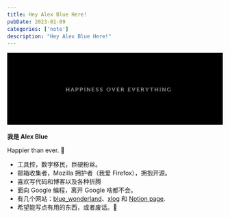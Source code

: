 ```yaml
---
title: Hey Alex Blue Here!
pubDate: 2023-01-09
categories: ['note']
description: "Hey Alex Blue Here!"
---
```


![169920264494420211217_001016.jpg](https://raw.githubusercontent.com/iamalexblue/fluoxetine12_pic_repo/master/Utools/169920264494420211217_001016.jpg)

**我是 Alex Blue**

Happier than ever. 💙

- 工具控，数字移民，巨硬粉丝。
- 邮箱收集者，Mozilla 拥护者（我爱 Firefox），拥抱开源。
- 喜欢写代码和博客以及各种折腾
- 面向 Google 编程，离开 Google 啥都不会。
- 有几个网站：[blue_wonderland](https://iamalex.blue/)、[xlog](https://ifruit.club/) 和 [Notion page](https://iamalexblue.notion.site/).
- 希望能写点有用的东西，或者废话。🍋
